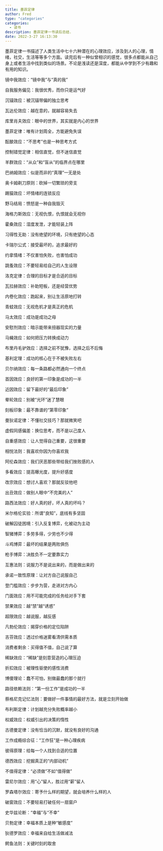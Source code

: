 ```yaml
---
title: 墨菲定律
author: Fred
type: "categories"
categories:
  - 读书
description: 墨菲定律一书读后总结.
date: 2022-3-27 16:13:30
---
```

墨菲定律一书描述了人类生活中七十六种潜在的心理效应，涉及到人的心理，情绪，社交，生活等等多个方面。读完后有一种似曾相识的感觉，很多点都能从自己身上或者生活中找到类似的场景。不论是浅读还是深度，都能从中学到不少有趣和有用的知识。

镜中我效应：“镜中我”与“真的我”

自我服务偏见：我很优秀，而你只是运气好

沉锚效应：被沉锚带偏的独立思考

瓦达伦效应：越在意的，就越容易失去

库里肖夫效应：眼中的世界，其实就是内心的世界

墨菲定律：唯有计划周全，方能避免失误

酝酿效应：“不思考”也是一种思考方式

控制错觉定律：相信直觉，但不迷信直觉

羊群效应：“从众”和“盲从”的临界点在哪里

巴纳姆效应：似是而非的“真理”一无是处

奥卡姆剃刀原则：砍掉一切繁琐的旁支

踢猫效应：坏情绪的连锁反应

野马结局：愤怒是一种自我毁灭

海格力斯效应：无视仇恨，仇恨就会无视你

霍桑效应：湿度发泄，才能轻装上阵

习得性无助：没有绝望的环境，只有绝望的心态

卡瑞尔公式：接受最坏的，追求最好的

约拿情绪：不仅害怕失败，也害怕成功

跳蚤效应：不要轻易给自己的人生设限

洛克定律：合理的目标才是合适的目标

瓦拉赫效应：补助短板，还是经营优势

内卷化效应：跑起来，别让生活原地打转

青蛙效应：无视危机才是真正的危机

马太效应：成功是成功之母

安慰剂效应：暗示能带来扭器现实的力量

马蝇效应：如何把压力转换成动力

布里丹毛驴效应：选择之前不犹豫，选择之后不后悔

基利定理：成功的核心在于不被失败左右

贝尔纳效应：每一条路都必然通向一个终点

首因效应：良好的第一印象是成功的一半

近因效应：留下最好的“最后印象”

晕轮效应：别被“光环”迷了慧眼

刻板印象：最不靠谱的“第零印象”

曼狄诺定律：不懂社交技巧？那就微笑吧

虚假同感偏差：换位思考，而不是以己度人

自重感效应：让人觉得自己重要，这很重要

相悦法则：我喜欢你因为你喜欢我

阿伦森效应：我们厌恶那些带给我们挫败感的人

多看效应：提高曝光度，提升好感度

改宗效应：想讨人喜欢？那就反驳他吧

出丑效应：做别人眼中“不完美的人”

路西法效应：好人真的好，坏人真的坏吗？

米尔格伦实验：所谓“良知”，底线有多坚固

破解囚徒困境：引入反复博弈，化被动为主动

智猪博弈：多劳多得，少劳也不少得

斗鸡博弈：最坏的结果是两败俱伤

枪手博弈：决胜负不一定要靠实力

互惠法则：说服力不是说出来的，而是做出来的

承诺一致性原理：让对方自己说服自己

登门槛效应：步步为营，走进对方内心

门面效应：用不可能完成的任务给对手下套

禁果效应：越“禁”越“诱惑”

超限效应：越说服，越反感

凡勃伦效应：揭穿价格的定位陷阱

吉芬效应：透过价格迷雾看清供需本质

消费者剩余：买得值不值，自己说了算

稀缺效应：“稀缺”是刻意营造的心理压迫

折扣效应：被理性驱使的感性消费

博傻理论：蠢不可怕，别做最蠢的那个就行

路径依赖法则：“第一份工作”是成功的一半

蔡格尼克记忆法则：要做好一件事情的最好方法，就是立刻开始做

布利斯定律：计划越充分失败概率越小

权威效应：权威引出的决策的惰性

古德曼定律：没有恰当的沉默，就没有良好的沟通

工作成瘾综合征：“工作狂”是一种心理疾病

彼得原理：给每一个人找到合适的位置

德西效应：挖掘真正的“内部动机”

不值得定律：“必须做”不如“值得做”

雷尼尔效应：用“心”留人，胜过用“薪”留人

罗森塔尔效应：寄予什么样的期望，就会培养什么样的人

破窗效应：不要轻易打破任何一扇窗户

史华兹论断：“幸福”与“不幸”

贝勃定律：幸福本质上是种“敏感度”

狄德罗效应：幸福来自给生活做减法

鳄鱼法则：关键时刻的取舍
